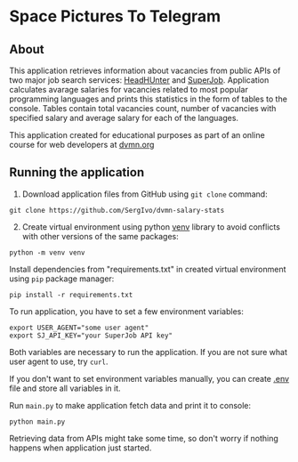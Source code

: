 # Space Pictures To Telegram

## About

This application retrieves information about vacancies from public APIs of two major job search services: [HeadHUnter](https://hh.ru/) and [SuperJob](https://superjob.ru/). Application calculates avarage salaries for vacancies related to most popular programming languages and prints this statistics in the form of tables to the console. Tables contain total vacancies count, number of vacancies with specified salary and average salary for each of the languages.

This application created for educational purposes as part of an online course for web developers at [dvmn.org](https://dvmn.org/)

## Running the application

1. Download application files from GitHub using `git clone` command:
```
git clone https://github.com/SergIvo/dvmn-salary-stats
```
2. Create virtual environment using python [venv](https://docs.python.org/3/library/venv.html) library to avoid conflicts with other versions of the same packages:
```
python -m venv venv
```
Install dependencies from "requirements.txt" in created virtual environment using `pip` package manager:
```
pip install -r requirements.txt
```
To run application, you have to set a few environment variables:
```
export USER_AGENT="some user agent"
export SJ_API_KEY="your SuperJob API key"
```
Both variables are necessary to run the application. If you are not sure what user agent to use, try `curl`.

If you don't want to set environment variables manually, you can create [.env](https://pypi.org/project/python-dotenv/#getting-started) file and store all variables in it. 

Run `main.py` to make application fetch data and print it to console:
```
python main.py
```
Retrieving data from APIs might take some time, so don't worry if nothing happens when application just started.
